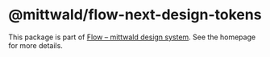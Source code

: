 # @mittwald/flow-next-design-tokens

This package is part of
[Flow – mittwald design system](https://mittwald.github.io/flow/). See the
homepage for more details.
